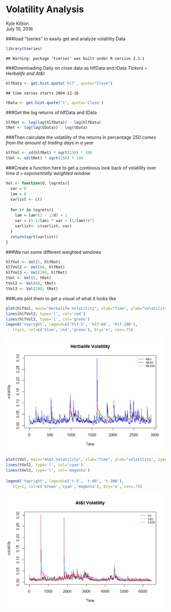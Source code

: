 # Volatility Analysis
Kyle Killion  
July 10, 2016  

###load "tseries" to easily get and analyze volatility Data

```r
library(tseries)
```

```
## Warning: package 'tseries' was built under R version 3.3.1
```


###Downloading Daily on close data as hlfData and tData
*Tickers = Herbalife and At&t*


```r
hlfData <- get.hist.quote('hlf', quote="Close")
```

```
## time series starts 2004-12-16
```

```r
tData <- get.hist.quote('t', quote='Close')
```

###Get the log returns of hlfData and tData

```r
hlfRet <- log(lag(hlfData)) - log(hlfData)
tRet <- log(lag(tData)) - log(tData)
```

###Then calculate the volatility of the returns in percentage
*250 comes from the amount of trading days in a year*

```r
hlfVol <- sd(hlfRet) * sqrt(250) * 100
tVol <- sd(tRet) * sqrt(250) * 100
```

###Create a function here to get a continous look back of volatility over time
*d = exponentially weighted window*


```r
Vol <- function(d, logrets){
  var = 0
  lam = 0
  varlist <- c()
  
  for (r in logrets){
    lam = lam*(1 - 1/d) + 1
    var = (1-1/lam) * var + (1/lam)*r^2
    varlist<- c(varlist, var)
  }
  return(sqrt(varlist))
}
```


###We run some different weighted windows 

```r
hlfVol <- Vol(5, hlfRet)
hlfVol2 <- Vol(60, hlfRet)
hlfVol3 <- Vol(200, hlfRet)
tVol <- Vol(5, tRet)
tVol2 <- Vol(60, tRet)
tVol3 <- Vol(200, tRet)
```

###Lets plot them to get a visual of what it looks like

```r
plot(hlfVol, main="Herbalife Volatility", xlab="Time", ylab="volatility", type='l', col='blue')
lines(hlfVol2, type='l', col='red')
lines(hlfVol3, type='l', col='green')
legend('topright', legend=c('hlf-5', 'hlf-60', 'hlf-200'), 
   lty=1, col=c('blue','red','green'), bty='n', cex=.75)
```

![](Volatility_files/figure-html/unnamed-chunk-7-1.png)<!-- -->

```r
plot(tVol, main="At&t Volatility", xlab="Time", ylab="volatility", type='l', col='brown')
lines(tVol2, type='l', col='cyan')
lines(tVol3, type='l', col='magenta')

legend('topright', legend=c('t-5', 't-60', 't-200'), 
   lty=1, col=c('brown','cyan','magenta'), bty='n', cex=.75)
```

![](Volatility_files/figure-html/unnamed-chunk-7-2.png)<!-- -->



